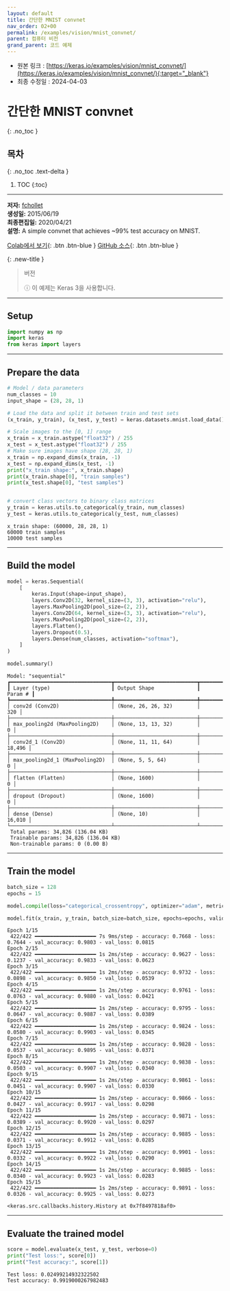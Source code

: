 ```yaml
---
layout: default
title: 간단한 MNIST convnet
nav_order: 02+00
permalink: /examples/vision/mnist_convnet/
parent: 컴퓨터 비전
grand_parent: 코드 예제
---
```


* 원본 링크 : [https://keras.io/examples/vision/mnist_convnet/](https://keras.io/examples/vision/mnist_convnet/){:target="_blank"}
* 최종 수정일 : 2024-04-03

# 간단한 MNIST convnet
{: .no_toc }

## 목차
{: .no_toc .text-delta }

1. TOC
{:toc}

---

**저자:** [fchollet](https://twitter.com/fchollet)  
**생성일:** 2015/06/19  
**최종편집일:** 2020/04/21  
**설명:** A simple convnet that achieves ~99% test accuracy on MNIST.

[Colab에서 보기](https://colab.research.google.com/github/keras-team/keras-io/blob/master/examples/vision/ipynb/mnist_convnet.ipynb){: .btn .btn-blue }
[GitHub 소스](https://github.com/keras-team/keras-io/blob/master/examples/vision/mnist_convnet.py){: .btn .btn-blue }

{: .new-title }
> 버전
>
> ⓘ 이 예제는 Keras 3을 사용합니다.

----

## Setup

```python
import numpy as np
import keras
from keras import layers
```

* * *

Prepare the data
----------------

```python
# Model / data parameters
num_classes = 10
input_shape = (28, 28, 1)

# Load the data and split it between train and test sets
(x_train, y_train), (x_test, y_test) = keras.datasets.mnist.load_data()

# Scale images to the [0, 1] range
x_train = x_train.astype("float32") / 255
x_test = x_test.astype("float32") / 255
# Make sure images have shape (28, 28, 1)
x_train = np.expand_dims(x_train, -1)
x_test = np.expand_dims(x_test, -1)
print("x_train shape:", x_train.shape)
print(x_train.shape[0], "train samples")
print(x_test.shape[0], "test samples")


# convert class vectors to binary class matrices
y_train = keras.utils.to_categorical(y_train, num_classes)
y_test = keras.utils.to_categorical(y_test, num_classes)
```

```
x_train shape: (60000, 28, 28, 1)
60000 train samples
10000 test samples
```

* * *

Build the model
---------------

```python
model = keras.Sequential(
    [
        keras.Input(shape=input_shape),
        layers.Conv2D(32, kernel_size=(3, 3), activation="relu"),
        layers.MaxPooling2D(pool_size=(2, 2)),
        layers.Conv2D(64, kernel_size=(3, 3), activation="relu"),
        layers.MaxPooling2D(pool_size=(2, 2)),
        layers.Flatten(),
        layers.Dropout(0.5),
        layers.Dense(num_classes, activation="softmax"),
    ]
)

model.summary()
```

```
Model: "sequential"
┏━━━━━━━━━━━━━━━━━━━━━━━━━━━━━━━━━┳━━━━━━━━━━━━━━━━━━━━━━━━━━━┳━━━━━━━━━━━━┓
┃ Layer (type)                    ┃ Output Shape              ┃    Param # ┃
┡━━━━━━━━━━━━━━━━━━━━━━━━━━━━━━━━━╇━━━━━━━━━━━━━━━━━━━━━━━━━━━╇━━━━━━━━━━━━┩
│ conv2d (Conv2D)                 │ (None, 26, 26, 32)        │        320 │
├─────────────────────────────────┼───────────────────────────┼────────────┤
│ max_pooling2d (MaxPooling2D)    │ (None, 13, 13, 32)        │          0 │
├─────────────────────────────────┼───────────────────────────┼────────────┤
│ conv2d_1 (Conv2D)               │ (None, 11, 11, 64)        │     18,496 │
├─────────────────────────────────┼───────────────────────────┼────────────┤
│ max_pooling2d_1 (MaxPooling2D)  │ (None, 5, 5, 64)          │          0 │
├─────────────────────────────────┼───────────────────────────┼────────────┤
│ flatten (Flatten)               │ (None, 1600)              │          0 │
├─────────────────────────────────┼───────────────────────────┼────────────┤
│ dropout (Dropout)               │ (None, 1600)              │          0 │
├─────────────────────────────────┼───────────────────────────┼────────────┤
│ dense (Dense)                   │ (None, 10)                │     16,010 │
└─────────────────────────────────┴───────────────────────────┴────────────┘
 Total params: 34,826 (136.04 KB)
 Trainable params: 34,826 (136.04 KB)
 Non-trainable params: 0 (0.00 B)
```

* * *

Train the model
---------------

```python
batch_size = 128
epochs = 15

model.compile(loss="categorical_crossentropy", optimizer="adam", metrics=["accuracy"])

model.fit(x_train, y_train, batch_size=batch_size, epochs=epochs, validation_split=0.1)
```

```
Epoch 1/15
 422/422 ━━━━━━━━━━━━━━━━━━━━ 7s 9ms/step - accuracy: 0.7668 - loss: 0.7644 - val_accuracy: 0.9803 - val_loss: 0.0815
Epoch 2/15
 422/422 ━━━━━━━━━━━━━━━━━━━━ 1s 2ms/step - accuracy: 0.9627 - loss: 0.1237 - val_accuracy: 0.9833 - val_loss: 0.0623
Epoch 3/15
 422/422 ━━━━━━━━━━━━━━━━━━━━ 1s 2ms/step - accuracy: 0.9732 - loss: 0.0898 - val_accuracy: 0.9850 - val_loss: 0.0539
Epoch 4/15
 422/422 ━━━━━━━━━━━━━━━━━━━━ 1s 2ms/step - accuracy: 0.9761 - loss: 0.0763 - val_accuracy: 0.9880 - val_loss: 0.0421
Epoch 5/15
 422/422 ━━━━━━━━━━━━━━━━━━━━ 1s 2ms/step - accuracy: 0.9795 - loss: 0.0647 - val_accuracy: 0.9887 - val_loss: 0.0389
Epoch 6/15
 422/422 ━━━━━━━━━━━━━━━━━━━━ 1s 2ms/step - accuracy: 0.9824 - loss: 0.0580 - val_accuracy: 0.9903 - val_loss: 0.0345
Epoch 7/15
 422/422 ━━━━━━━━━━━━━━━━━━━━ 1s 2ms/step - accuracy: 0.9828 - loss: 0.0537 - val_accuracy: 0.9895 - val_loss: 0.0371
Epoch 8/15
 422/422 ━━━━━━━━━━━━━━━━━━━━ 1s 2ms/step - accuracy: 0.9838 - loss: 0.0503 - val_accuracy: 0.9907 - val_loss: 0.0340
Epoch 9/15
 422/422 ━━━━━━━━━━━━━━━━━━━━ 1s 2ms/step - accuracy: 0.9861 - loss: 0.0451 - val_accuracy: 0.9907 - val_loss: 0.0330
Epoch 10/15
 422/422 ━━━━━━━━━━━━━━━━━━━━ 1s 2ms/step - accuracy: 0.9866 - loss: 0.0427 - val_accuracy: 0.9917 - val_loss: 0.0298
Epoch 11/15
 422/422 ━━━━━━━━━━━━━━━━━━━━ 1s 2ms/step - accuracy: 0.9871 - loss: 0.0389 - val_accuracy: 0.9920 - val_loss: 0.0297
Epoch 12/15
 422/422 ━━━━━━━━━━━━━━━━━━━━ 1s 2ms/step - accuracy: 0.9885 - loss: 0.0371 - val_accuracy: 0.9912 - val_loss: 0.0285
Epoch 13/15
 422/422 ━━━━━━━━━━━━━━━━━━━━ 1s 2ms/step - accuracy: 0.9901 - loss: 0.0332 - val_accuracy: 0.9922 - val_loss: 0.0290
Epoch 14/15
 422/422 ━━━━━━━━━━━━━━━━━━━━ 1s 2ms/step - accuracy: 0.9885 - loss: 0.0340 - val_accuracy: 0.9923 - val_loss: 0.0283
Epoch 15/15
 422/422 ━━━━━━━━━━━━━━━━━━━━ 1s 2ms/step - accuracy: 0.9891 - loss: 0.0326 - val_accuracy: 0.9925 - val_loss: 0.0273

<keras.src.callbacks.history.History at 0x7f8497818af0>
```

* * *

Evaluate the trained model
--------------------------

```python
score = model.evaluate(x_test, y_test, verbose=0)
print("Test loss:", score[0])
print("Test accuracy:", score[1])
```

```
Test loss: 0.02499214932322502
Test accuracy: 0.9919000267982483
```